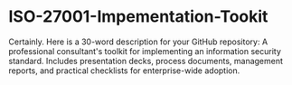 # ISO-27001-Impementation-Tookit
Certainly. Here is a 30-word description for your GitHub repository:  A professional consultant's toolkit for implementing an information security standard. Includes presentation decks, process documents, management reports, and practical checklists for enterprise-wide adoption.
